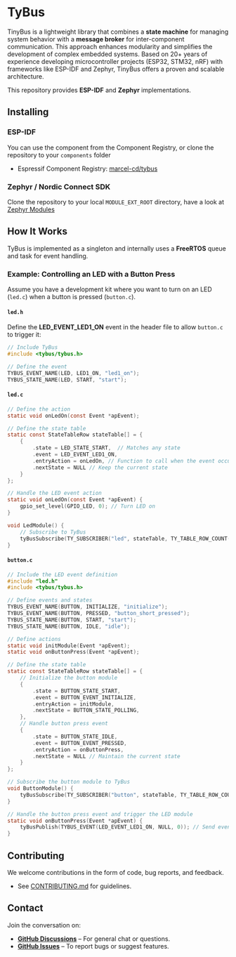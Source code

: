 # TyBus

TinyBus is a lightweight library that combines a **state machine** for managing system behavior with a **message broker** for inter-component communication. This approach enhances modularity and simplifies the development of complex embedded systems. Based on 20+ years of experience developing microcontroller projects (ESP32, STM32, nRF) with frameworks like ESP-IDF and Zephyr, TinyBus offers a proven and scalable architecture.  

This repository provides **ESP-IDF** and **Zephyr** implementations.  

## Installing
### ESP-IDF
You can use the component from the Component Registry, or clone the repository to your `components` folder
- Espressif Component Registry: [marcel-cd/tybus](https://components.espressif.com/components/marcel-cd/tybus/)

### Zephyr / Nordic Connect SDK
Clone the repository to your local `MODULE_EXT_ROOT` directory, have a look at [Zephyr Modules](https://docs.zephyrproject.org/latest/develop/modules.html)

## How It Works

TyBus is implemented as a singleton and internally uses a **FreeRTOS** queue and task for event handling.

### Example: Controlling an LED with a Button Press

Assume you have a development kit where you want to turn on an LED (`led.c`) when a button is pressed (`button.c`).

#### `led.h`
Define the **LED_EVENT_LED1_ON** event in the header file to allow `button.c` to trigger it:

```c
// Include TyBus
#include <tybus/tybus.h>

// Define the event
TYBUS_EVENT_NAME(LED, LED1_ON, "led1_on");
TYBUS_STATE_NAME(LED, START, "start");
```

#### `led.c`

```c
// Define the action
static void onLedOn(const Event *apEvent);

// Define the state table
static const StateTableRow stateTable[] = {
    {
        .state = LED_STATE_START,  // Matches any state
        .event = LED_EVENT_LED1_ON,
        .entryAction = onLedOn, // Function to call when the event occurs
        .nextState = NULL // Keep the current state
    }
};

// Handle the LED event action
static void onLedOn(const Event *apEvent) {
    gpio_set_level(GPIO_LED, 0); // Turn LED on
}

void LedModule() {
    // Subscribe to TyBus
    tyBusSubscribe(TY_SUBSCRIBER("led", stateTable, TY_TABLE_ROW_COUNT(stateTable), LED_STATE_START));
}
```

#### `button.c`

```c
// Include the LED event definition
#include "led.h"
#include <tybus/tybus.h>

// Define events and states
TYBUS_EVENT_NAME(BUTTON, INITIALIZE, "initialize");
TYBUS_EVENT_NAME(BUTTON, PRESSED, "button_short_pressed");
TYBUS_STATE_NAME(BUTTON, START, "start");
TYBUS_STATE_NAME(BUTTON, IDLE, "idle");

// Define actions
static void initModule(Event *apEvent);
static void onButtonPress(Event *apEvent);

// Define the state table
static const StateTableRow stateTable[] = {
    // Initialize the button module
    {
        .state = BUTTON_STATE_START,
        .event = BUTTON_EVENT_INITIALIZE,
        .entryAction = initModule,
        .nextState = BUTTON_STATE_POLLING,
    },
    // Handle button press event
    {
        .state = BUTTON_STATE_IDLE,
        .event = BUTTON_EVENT_PRESSED,
        .entryAction = onButtonPress,
        .nextState = NULL // Maintain the current state
    }
};

// Subscribe the button module to TyBus
void ButtonModule() {
    tyBusSubscribe(TY_SUBSCRIBER("button", stateTable, TY_TABLE_ROW_COUNT(stateTable), BUTTON_STATE_START));
}

// Handle the button press event and trigger the LED module
static void onButtonPress(Event *apEvent) {
    tyBusPublish(TYBUS_EVENT(LED_EVENT_LED1_ON, NULL, 0)); // Send event to LED module
}
```

## Contributing

We welcome contributions in the form of code, bug reports, and feedback.

- See [CONTRIBUTING.md](https://github.com/tybus/tybus/blob/main/CONTRIBUTING.md) for guidelines.

## Contact

Join the conversation on:
- **[GitHub Discussions](https://github.com/tybus/tybus/discussions)** – For general chat or questions.
- **[GitHub Issues](https://github.com/tybus/tybus/issues)** – To report bugs or suggest features.
